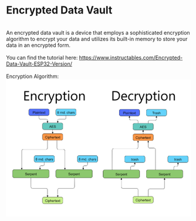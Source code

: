 # Encrypted Data Vault
</br>An encrypted data vault is a device that employs a sophisticated encryption algorithm to encrypt your data and utilizes its built-in memory to store your data in an encrypted form.</br></br>
You can find the tutorial here: https://www.instructables.com/Encrypted-Data-Vault-ESP32-Version/
</br></br>Encryption Algorithm:</br>
![image text](https://github.com/Northstrix/Encrypted_Data_Vault/blob/main/ESP32/Encryption%20algorithm.png)
